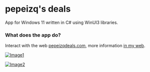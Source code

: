 # pepeizq's deals

App for Windows 11 written in C# using WinUI3 libraries.

### What does the app do?

Interact with the web [pepeizqdeals.com](https://pepeizqdeals.com/), more information [in my web](https://pepeizqapps.com/app/pepeizqs-deals/).

[![Image1](https://i.imgur.com/OpD4p6h.webp)](https://pepeizqapps.com/app/pepeizqs-deals/)

[![Image2](https://i.imgur.com/wHIhEMR.webp)](https://pepeizqapps.com/app/pepeizqs-deals/)
